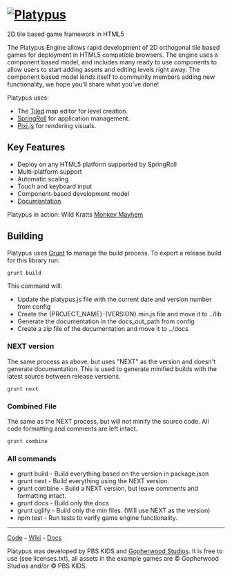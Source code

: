 [![Platypus](http://platypus.gopherwoodstudios.com/assets/platypus-title.png)](https://github.com/PBS-KIDS/Platypus)
========

2D tile based game framework in HTML5

The Platypus Engine allows rapid development of 2D orthogonal tile based games for deployment in HTML5 compatible browsers. The engine uses a component based model, and includes many ready to use components to allow users to start adding assets and editing levels right away. The component based model lends itself to community members adding new functionality, we hope you'll share what you've done!

Platypus uses:

 * The [Tiled](http://www.mapeditor.org/) map editor for level creation.
 * [SpringRoll](http://springroll.io) for application management.
 * [Pixi.js](http://www.pixijs.com/) for rendering visuals.

## Key Features

* Deploy on any HTML5 platform supported by SpringRoll
* Multi-platform support
* Automatic scaling
* Touch and keyboard input
* Component-based development model
* [Documentation](https://github.com/PBS-KIDS/Platypus/wiki)

Platypus in action:
Wild Kratts [Monkey Mayhem](http://pbskids.org/wildkratts/games/monkey-mayhem/)

## Building
Platypus uses [Grunt](http://gruntjs.com/) to manage the build process. To export a release build for this library run:

    grunt build

This command will:

* Update the platypus.js file with the current date and version number from config
* Create the {PROJECT_NAME}-{VERSION}.min.js file and move it to ../lib
* Generate the documentation in the docs_out_path from config
* Create a zip file of the documentation and move it to ../docs

### NEXT version

The same process as above, but uses "NEXT" as the version and doesn't generate documentation. This is used to generate minified builds with the latest source between release versions.

	grunt next

### Combined File

The same as the NEXT process, but will not minify the source code. All code formatting and comments are left intact.

	grunt combine


### All commands

* grunt build -  Build everything based on the version in package.json
* grunt next - Build everything using the NEXT version.
* grunt combine - Build a NEXT version, but leave comments and formatting intact.
* grunt docs - Build only the docs
* grunt uglify - Build only the min files. (Will use NEXT as the version)
* npm test - Run tests to verify game engine functionality.

***
[Code](https://github.com/PBS-KIDS/Platypus/) - [Wiki](https://github.com/PBS-KIDS/Platypus/wiki/) - [Docs](http://gopherwood.github.io/Platypus/)

Platypus was developed by PBS KIDS and [Gopherwood Studios](http://gopherwoodstudios.com/). It is free to use (see licenses.txt), all assets in the example games are © Gopherwood Studios and/or © PBS KIDS.

